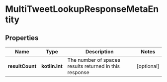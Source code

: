 
# MultiTweetLookupResponseMetaEntity

## Properties
Name | Type | Description | Notes
------------ | ------------- | ------------- | -------------
**resultCount** | **kotlin.Int** | The number of spaces results returned in this response |  [optional]



